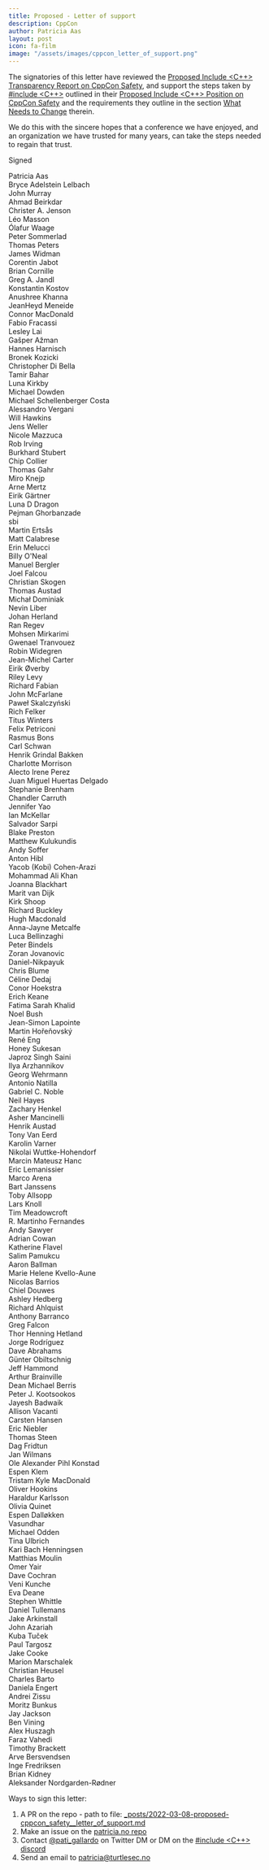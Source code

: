 ```yaml
---
title: Proposed - Letter of support
description: CppCon
author: Patricia Aas
layout: post
icon: fa-film
image: "/assets/images/cppcon_letter_of_support.png"
---
```


The signatories of this letter have reviewed the [Proposed Include <C++> Transparency Report on CppCon Safety][1], and support the
steps taken by [#include <C++>][8] outlined in their [Proposed Include <C++> Position on CppCon Safety][2] and the requirements they
outline in the section [What Needs to Change][3] therein.

We do this with the sincere hopes that a conference we have enjoyed, and an organization we have trusted for many years,
can take the steps needed to regain that trust.

Signed

Patricia Aas <br>
Bryce Adelstein Lelbach <br>
John Murray <br>
Ahmad Beirkdar <br>
Christer A. Jenson <br>
Léo Masson <br>
Ólafur Waage <br>
Peter Sommerlad <br>
Thomas Peters <br>
James Widman <br>
Corentin Jabot <br>
Brian Cornille <br>
Greg A. Jandl <br>
Konstantin Kostov <br>
Anushree Khanna <br>
JeanHeyd Meneide <br>
Connor MacDonald <br>
Fabio Fracassi <br>
Lesley Lai <br>
Gašper Ažman <br>
Hannes Harnisch <br>
Bronek Kozicki <br>
Christopher Di Bella <br>
Tamir Bahar <br>
Luna Kirkby <br>
Michael Dowden <br>
Michael Schellenberger Costa <br>
Alessandro Vergani <br>
Will Hawkins <br>
Jens Weller <br>
Nicole Mazzuca <br>
Rob Irving <br>
Burkhard Stubert <br>
Chip Collier <br>
Thomas Gahr <br>
Miro Knejp <br>
Arne Mertz <br>
Eirik Gärtner <br>
Luna D Dragon <br>
Pejman Ghorbanzade <br>
sbi <br>
Martin Ertsås <br>
Matt Calabrese <br>
Erin Melucci <br>
Billy O'Neal <br>
Manuel Bergler <br>
Joel Falcou <br>
Christian Skogen <br>
Thomas Austad <br>
Michał Dominiak <br>
Nevin Liber <br>
Johan Herland <br>
Ran Regev <br>
Mohsen Mirkarimi <br>
Gwenael Tranvouez <br>
Robin Widegren <br>
Jean-Michel Carter <br>
Eirik Øverby <br>
Riley Levy <br>
Richard Fabian <br>
John McFarlane <br>
Paweł Skalczyński <br>
Rich Felker <br>
Titus Winters <br>
Felix Petriconi <br>
Rasmus Bons <br>
Carl Schwan <br>
Henrik Grindal Bakken <br>
Charlotte Morrison <br>
Alecto Irene Perez <br>
Juan Miguel Huertas Delgado <br>
Stephanie Brenham <br>
Chandler Carruth <br>
Jennifer Yao<br>
Ian McKellar<br>
Salvador Sarpi <br>
Blake Preston <br>
Matthew Kulukundis <br>
Andy Soffer <br>
Anton Hibl <br>
Yacob (Kobi) Cohen-Arazi <br>
Mohammad Ali Khan <br>
Joanna Blackhart <br>
Marit van Dijk <br>
Kirk Shoop <br>
Richard Buckley <br>
Hugh Macdonald <br>
Anna-Jayne Metcalfe <br>
Luca Bellinzaghi <br>
Peter Bindels <br>
Zoran Jovanovic <br>
Daniel-Nikpayuk <br>
Chris Blume <br>
Céline Dedaj <br>
Conor Hoekstra <br>
Erich Keane <br>
Fatima Sarah Khalid <br>
Noel Bush <br>
Jean-Simon Lapointe <br>
Martin Hořeňovský <br>
René Eng <br>
Honey Sukesan <br>
Japroz Singh Saini <br>
Ilya Arzhannikov <br>
Georg Wehrmann <br>
Antonio Natilla <br>
Gabriel C. Noble <br>
Neil Hayes <br>
Zachary Henkel <br>
Asher Mancinelli <br>
Henrik Austad <br>
Tony Van Eerd <br>
Karolin Varner <br>
Nikolai Wuttke-Hohendorf <br>
Marcin Mateusz Hanc <br>
Eric Lemanissier <br>
Marco Arena <br>
Bart Janssens <br>
Toby Allsopp <br>
Lars Knoll <br>
Tim Meadowcroft <br>
R. Martinho Fernandes <br>
Andy Sawyer <br>
Adrian Cowan <br>
Katherine Flavel <br>
Salim Pamukcu <br>
Aaron Ballman <br>
Marie Helene Kvello-Aune <br>
Nicolas Barrios <br>
Chiel Douwes <br>
Ashley Hedberg <br>
Richard Ahlquist <br>
Anthony Barranco <br>
Greg Falcon <br>
Thor Henning Hetland <br>
Jorge Rodríguez <br>
Dave Abrahams <br>
Günter Obiltschnig <br>
Jeff Hammond <br>
Arthur Brainville <br>
Dean Michael Berris <br>
Peter J. Kootsookos <br>
Jayesh Badwaik <br>
Allison Vacanti <br>
Carsten Hansen <br>
Eric Niebler <br>
Thomas Steen <br>
Dag Fridtun <br>
Jan Wilmans <br>
Ole Alexander Pihl Konstad <br>
Espen Klem <br>
Tristam Kyle MacDonald <br>
Oliver Hookins <br>
Haraldur Karlsson <br>
Olivia Quinet <br>
Espen Dalløkken <br>
Vasundhar <br>
Michael Odden <br>
Tina Ulbrich <br>
Kari Bach Henningsen <br>
Matthias Moulin <br>
Omer Yair <br>
Dave Cochran <br>
Veni Kunche <br>
Eva Deane <br>
Stephen Whittle <br>
Daniel Tullemans <br>
Jake Arkinstall <br>
John Azariah <br>
Kuba Tuček <br>
Paul Targosz <br>
Jake Cooke <br>
Marion Marschalek <br>
Christian Heusel <br>
Charles Barto <br>
Daniela Engert <br>
Andrei Zissu <br>
Moritz Bunkus<br>
Jay Jackson <br>
Ben Vining <br>
Alex Huszagh <br>
Faraz Vahedi <br>
Timothy Brackett <br>
Arve Bersvendsen <br>
Inge Fredriksen <br>
Brian Kidney <br>
Aleksander Nordgarden-Rødner <br>


Ways to sign this letter:
1. A PR on the repo - path to file: [_posts/2022-03-08-proposed-cppcon_safety__letter_of_support.md][4]
2. Make an issue on the [patricia.no repo][5]
3. Contact [@pati_gallardo][7] on Twitter DM or DM on the [#include <C++> discord][6]
4. Send an email to patricia@turtlesec.no

[1]: https://patricia.no/2022/03/08/proposed-cppcon_safety__transparency_report.html
[2]: https://patricia.no/2022/03/08/proposed-cppcon_safety__include_cpp_position.html
[3]: https://patricia.no/2022/03/08/proposed-cppcon_safety__include_cpp_position.html#what-needs-to-change
[4]: https://github.com/patricia-gallardo/patricia-gallardo.github.io/tree/master/_posts/2022-03-08-proposed-cppcon_safety__letter_of_support.md
[5]: https://github.com/patricia-gallardo/patricia-gallardo.github.io
[6]: https://www.includecpp.org/discord/
[7]: https://twitter.com/pati_gallardo
[8]: https://www.includecpp.org/
